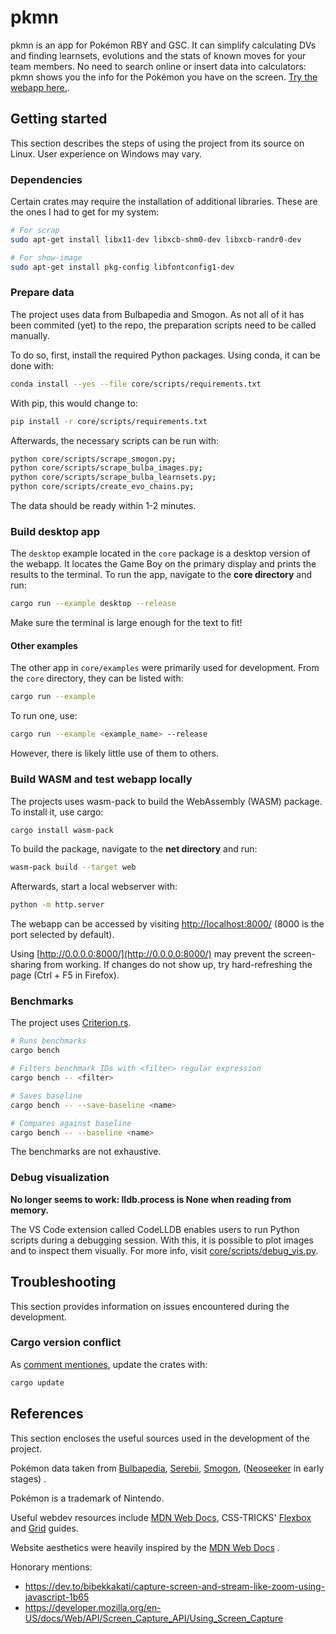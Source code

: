 # pkmn

pkmn is an app for Pokémon RBY and GSC. It can simplify calculating DVs and finding learnsets, evolutions and the stats of known moves for your team members. No need to search online or insert data into calculators: pkmn shows you the info for the Pokémon you have on the screen. [Try the webapp here.](https://dudly01.github.io/pkmn/).

## Getting started

This section describes the steps of using the project from its source on Linux. User experience on Windows may vary.

### Dependencies

Certain crates may require the installation of additional libraries. These are the ones I had to get for my system:

```sh
# For scrap
sudo apt-get install libx11-dev libxcb-shm0-dev libxcb-randr0-dev

# For show-image
sudo apt-get install pkg-config libfontconfig1-dev
```

### Prepare data

The project uses data from Bulbapedia and Smogon. As not all of it has been commited (yet) to the repo, the preparation scripts need to be called manually.

To do so, first, install the required Python packages. Using conda, it can be done with:

```sh
conda install --yes --file core/scripts/requirements.txt  
```

With pip, this would change to:

```sh
pip install -r core/scripts/requirements.txt
```

Afterwards, the necessary scripts can be run with:

```sh
python core/scripts/scrape_smogon.py;
python core/scripts/scrape_bulba_images.py;
python core/scripts/scrape_bulba_learnsets.py;
python core/scripts/create_evo_chains.py;
```

The data should be ready within 1-2 minutes.

### Build desktop app

The `desktop` example located in the `core` package is a desktop version of the webapp. It locates the Game Boy on the primary display and prints the results to the terminal. To run the app, navigate to the **core directory** and run:

```sh
cargo run --example desktop --release
```

Make sure the terminal is large enough for the text to fit! 

#### Other examples

The other app in `core/examples` were primarily used for development. From the `core` directory, they can be listed with:

```sh
cargo run --example
```

To run one, use:

```sh
cargo run --example <example_name> --release
```

However, there is likely little use of them to others.

### Build WASM and test webapp locally

The projects uses wasm-pack to build the WebAssembly (WASM) package. To install it, use cargo:

```sh
cargo install wasm-pack
```

To build the package, navigate to the **net directory** and run:

```sh
wasm-pack build --target web
```

Afterwards, start a local webserver with:

```sh
python -m http.server
```

The webapp can be accessed by visiting [http://localhost:8000/](http://localhost:8000/) (8000 is the port selected by default).

Using [http://0.0.0.0:8000/](http://0.0.0.0:8000/) may prevent the screen-sharing from working. If changes do not show up, try hard-refreshing the page (Ctrl + F5 in Firefox).

### Benchmarks

The project uses [Criterion.rs](https://github.com/bheisler/criterion.rs).

```sh
# Runs benchmarks
cargo bench

# Filters benchmark IDs with <filter> regular expression
cargo bench -- <filter>

# Saves baseline
cargo bench -- --save-baseline <name>

# Compares against baseline
cargo bench -- --baseline <name>
```

The benchmarks are not exhaustive.

### Debug visualization

**No longer seems to work: lldb.process is None when reading from memory.**

The VS Code extension called CodeLLDB enables users to run Python scripts during a debugging session. With this, it is possible to plot images and to inspect them visually. For more info, visit [core/scripts/debug_vis.py](core/scripts/debug_vis.py).

## Troubleshooting

This section provides information on issues encountered during the development.

### Cargo version conflict

As [comment mentiones](https://github.com/serde-rs/json/issues/409#issuecomment-362696245), update the crates with:

```sh
cargo update
```

## References

This section encloses the useful sources used in the development of the project.

Pokémon data taken from
[Bulbapedia](https://bulbapedia.bulbagarden.net/),
[Serebii](https://www.serebii.net/),
[Smogon](https://www.smogon.com/),
([Neoseeker](https://www.neoseeker.com/pokemon-red/faqs/2740069-pokemon-rb-save-state-hacking.html) in early stages) 
.

Pokémon is a trademark of Nintendo.

Useful webdev resources include 
[MDN Web Docs](https://developer.mozilla.org/),
CSS-TRICKS' 
[Flexbox](https://css-tricks.com/snippets/css/a-guide-to-flexbox/)
and 
[Grid](https://css-tricks.com/snippets/css/complete-guide-grid/)
guides.

Website aesthetics were heavily inspired by the 
[MDN Web Docs](https://developer.mozilla.org/)
.

Honorary mentions:
- https://dev.to/bibekkakati/capture-screen-and-stream-like-zoom-using-javascript-1b65
- https://developer.mozilla.org/en-US/docs/Web/API/Screen_Capture_API/Using_Screen_Capture
